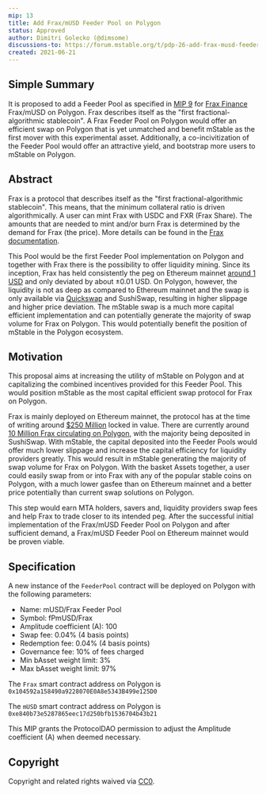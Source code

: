 ```yaml
---
mip: 13
title: Add Frax/mUSD Feeder Pool on Polygon
status: Approved
author: Dimitri Golecko (@dimsome)
discussions-to: https://forum.mstable.org/t/pdp-26-add-frax-musd-feeder-pool-on-polygon/524
created: 2021-06-21
---
```


## Simple Summary

It is proposed to add a Feeder Pool as specified in [MIP 9](./mip-9) for [Frax Finance](https://frax.finance/) Frax/mUSD on Polygon. Frax describes itself as the "first fractional-algorithmic stablecoin". A Frax Feeder Pool on Polygon would offer an efficient swap on Polygon that is yet unmatched and benefit mStable as the first mover with this experimental asset. Additionally, a co-incivitization of the Feeder Pool would offer an attractive yield, and bootstrap more users to mStable on Polygon.

## Abstract

Frax is a protocol that describes itself as the "first fractional-algorithmic stablecoin". This means, that the minimum collateral ratio is driven algorithmically. A user can mint Frax with USDC and FXR (Frax Share). The amounts that are needed to mint and/or burn Frax is determined by the demand for Frax (the price). More details can be found in the [Frax documentation](https://docs.frax.finance/).

This Pool would be the first Feeder Pool implementation on Polygon and together with Frax there is the possibility to offer liquidity mining. Since its inception, Frax has held consistently the peg on Ethereum mainnet [around 1 USD](https://www.coingecko.com/en/coins/frax) and only deviated by about ±0.01 USD. On Polygon, however, the liquidity is not as deep as compared to Ethereum mainnet and the swap is only available via [Quickswap](https://info.quickswap.exchange/token/0x104592a158490a9228070e0a8e5343b499e125d0) and SushiSwap, resulting in higher slippage and higher price deviation. The mStable swap is a much more capital efficient implementation and can potentially generate the majority of swap volume for Frax on Polygon. This would potentially benefit the position of mStable in the Polygon ecosystem.

## Motivation

This proposal aims at increasing the utility of mStable on Polygon and at capitalizing the combined incentives provided for this Feeder Pool. This would position mStable as the most capital efficient swap protocol for Frax on Polygon.

Frax is mainly deployed on Ethereum mainnet, the protocol has at the time of writing around [\$250 Million](https://defillama.com/protocol/frax) locked in value. There are currently around [10 Million Frax circulating on Polygon](https://polygonscan.com/token/0x104592a158490a9228070e0a8e5343b499e125d0), with the majority being deposited in SushiSwap. With mStable, the capital deposited into the Feeder Pools would offer much lower slippage and increase the capital efficiency for liquidity providers greatly. This would result in mStable generating the majority of swap volume for Frax on Polygon. With the basket Assets together, a user could easily swap from or into Frax with any of the popular stable coins on Polygon, with a much lower gasfee than on Ethereum mainnet and a better price potentially than current swap solutions on Polygon.

This step would earn MTA holders, savers and, liquidity providers swap fees and help Frax to trade closer to its intended peg. After the successful initial implementation of the Frax/mUSD Feeder Pool on Polygon and after sufficient demand, a Frax/mUSD Feeder Pool on Ethereum mainnet would be proven viable.

## Specification

A new instance of the `FeederPool` contract will be deployed on Polygon with the following parameters:

- Name: mUSD/Frax Feeder Pool
- Symbol: fPmUSD/Frax
- Amplitude coefficient (A): 100
- Swap fee: 0.04% (4 basis points)
- Redemption fee: 0.04% (4 basis points)
- Governance fee: 10% of fees charged
- Min bAsset weight limit: 3%
- Max bAsset weight limit: 97%

The `Frax` smart contract address on Polygon is `0x104592a158490a9228070E0A8e5343B499e125D0`

The `mUSD` smart contract address on Polygon is `0xe840b73e5287865eec17d250bfb1536704b43b21`

This MIP grants the ProtocolDAO permission to adjust the Amplitude coefficient (A) when deemed necessary.

## Copyright

Copyright and related rights waived via [CC0](https://creativecommons.org/publicdomain/zero/1.0/).
